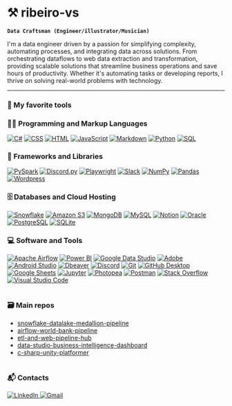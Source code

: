 # ⚒️ ribeiro-vs

**`Data Craftsman (Engineer/illustrator/Musician)`**

I'm a data engineer driven by a passion for simplifying complexity, automating processes, and integrating data across solutions. From orchestrating dataflows to web data extraction and transformation, providing scalable solutions that streamline business operations and save hours of productivity. Whether it's automating tasks or developing reports, I thrive on solving real-world problems with technology.

---

### 🧰 My favorite tools
<h3>👨‍💻 Programming and Markup Languages</h3>

<p>
    <a href="https://learn.microsoft.com/en-us/dotnet/csharp/"><img alt="C#" src="https://custom-icon-badges.demolab.com/badge/C%23-68217A.svg?logo=cs2&logoColor=white"></a>
    <a href="https://developer.mozilla.org/en-US/docs/Web/CSS"><img alt="CSS" src="https://img.shields.io/badge/CSS-1572B6.svg?logo=css3&logoColor=white"></a>
    <a href="https://developer.mozilla.org/en-US/docs/Web/HTML"><img alt="HTML" src="https://img.shields.io/badge/HTML-E34F26.svg?logo=html5&logoColor=white"></a>
    <a href="https://developer.mozilla.org/en-US/docs/Web/JavaScript"><img alt="JavaScript" src="https://img.shields.io/badge/JavaScript-F7DF1E.svg?logo=javascript&logoColor=black"></a>
    <a href="https://daringfireball.net/projects/markdown/"><img alt="Markdown" src="https://img.shields.io/badge/Markdown-000000.svg?logo=markdown&logoColor=white"></a>
    <a href="https://www.python.org/"><img alt="Python" src="https://img.shields.io/badge/Python-14354C.svg?logo=python&logoColor=white"></a>
    <a href="https://en.wikipedia.org/wiki/SQL"><img alt="SQL" src="https://custom-icon-badges.demolab.com/badge/SQL-025E8C.svg?logo=database&logoColor=white"></a>
</p>

<h3>🧰 Frameworks and Libraries</h3>

<p>
    <a href="https://spark.apache.org/docs/latest/api/python/index.html"><img alt="PySpark" src="https://img.shields.io/badge/Apache%20Spark-E25A1C.svg?logo=apachespark&logoColor=white"></a>
    <a href="https://discord.com"><img alt="Discord.py" src="https://custom-icon-badges.demolab.com/badge/Discord.py-0d1620.svg?logo=dpy"></a>
    <a href="https://playwright.dev/"><img alt="Playwright" src="https://img.shields.io/badge/Playwright-2EAD33.svg?logo=playwright&logoColor=white"/></a>
    <a href="https://slack.com/"><img alt="Slack" src="https://img.shields.io/badge/Slack-4A154B.svg?logo=slack&logoColor=white"/></a>
    <a href="https://numpy.org/"><img alt="NumPy" src="https://img.shields.io/badge/Numpy-013243.svg?logo=numpy&logoColor=white"></a>
    <a href="https://pandas.pydata.org/"><img alt="Pandas" src="https://img.shields.io/badge/Pandas-150458.svg?logo=pandas&logoColor=white"></a>
    <a href="https://wordpress.com/"><img alt="Wordpress" src="https://img.shields.io/badge/Wordpress-21759B?logo=wordpress&logoColor=white"></a>
</p>

<h3>🗄️ Databases and Cloud Hosting</h3>

<p>
    <a href="https://www.snowflake.com/"><img alt="Snowflake" src="https://img.shields.io/badge/Snowflake-29B5E8.svg?logo=snowflake&logoColor=white"></a>
    <a href="https://aws.amazon.com/s3/"><img alt="Amazon S3" src="https://img.shields.io/badge/Amazon%20S3-569A31.svg?logo=amazonaws&logoColor=white"></a>
    <a href="https://www.mongodb.com/"><img alt="MongoDB" src ="https://img.shields.io/badge/MongoDB-4ea94b.svg?logo=mongodb&logoColor=white"></a>
    <a href="https://www.mysql.com/"><img alt="MySQL" src="https://img.shields.io/badge/MySQL-00f.svg?logo=mysql&logoColor=white"></a>
    <a href="https://www.notion.so/"><img alt="Notion" src="https://img.shields.io/badge/Notion-010101.svg?logo=notion&logoColor=white"></a>
    <a href="https://www.oracle.com/"><img alt="Oracle" src ="https://img.shields.io/badge/Oracle-F00000.svg?logo=oracle&logoColor=white"></a>
    <a href="https://www.postgresql.org/"><img alt="PostgreSQL" src ="https://img.shields.io/badge/PostgreSQL-316192.svg?logo=postgresql&logoColor=white"></a>
    <a href="https://www.sqlite.org/"><img alt="SQLite" src ="https://img.shields.io/badge/SQLite-07405e.svg?logo=sqlite&logoColor=white"></a>
</p>

<h3>💻 Software and Tools</h3>

<p>
    <a href="https://airflow.apache.org/"><img alt="Apache Airflow" src="https://img.shields.io/badge/Apache%20Airflow-017CEE.svg?logo=apacheairflow&logoColor=white"></a>
    <a href="https://powerbi.microsoft.com/"><img alt="Power BI" src="https://img.shields.io/badge/Power%20BI-F2C811.svg?logo=powerbi&logoColor=black"></a>
    <a href="https://datastudio.google.com/"><img alt="Google Data Studio" src="https://img.shields.io/badge/Google%20Data%20Studio-4285F4.svg?logo=googledatastudio&logoColor=white"></a>
    <a href="https://www.adobe.com/"><img alt="Adobe" src="https://img.shields.io/badge/Adobe-FF0000.svg?logo=adobe&logoColor=white"></a>
    <a href="https://developer.android.com/studio"><img alt="Android Studio" src="https://img.shields.io/badge/Android%20Studio-008678.svg?logo=android-studio&logoColor=white"></a>
    <a href="https://dbeaver.io/"><img alt="Dbeaver" src="https://custom-icon-badges.demolab.com/badge/-Dbeaver-372923?logo=dbeaver-mono&logoColor=white"></a>
    <a href="https://discord.com/"><img alt="Discord" src="https://img.shields.io/badge/-Discord-5865F2.svg?logo=discord&logoColor=white"></a>
    <a href="https://git-scm.com/"><img alt="Git" src="https://img.shields.io/badge/Git-F05033.svg?logo=git&logoColor=white"></a>
    <a href="https://desktop.github.com/"><img alt="GitHub Desktop" src="https://img.shields.io/badge/GitHub%20Desktop-8034A9.svg?logo=github&logoColor=white"></a>
    <a href="https://www.google.com/sheets/about/"><img alt="Google Sheets" src="https://img.shields.io/badge/Sheets-34A853.svg?logo=google%20sheets&logoColor=white"></a>
    <a href="https://jupyter.org/"><img alt="Jupyter" src="https://img.shields.io/badge/Jupyter-F37626.svg?logo=Jupyter&logoColor=white"></a>
    <a href="https://www.photopea.com/"><img alt="Photopea" src="https://img.shields.io/badge/Photopea-18A497?logo=photopea&logoColor=white"></a>
    <a href="https://www.postman.com/"><img alt="Postman" src="https://img.shields.io/badge/Postman-FF6C37?logo=postman&logoColor=white"></a>
    <a href="https://stackoverflow.com/"><img alt="Stack Overflow" src="https://img.shields.io/badge/-Stack%20Overflow-FE7A16?logo=stack-overflow&logoColor=white"></a>
    <a href="https://code.visualstudio.com/"><img alt="Visual Studio Code" src="https://img.shields.io/badge/Visual%20Studio%20Code-0078d7.svg?logo=visual-studio-code&logoColor=white"></a>
</p>

#

### 🗃️ Main repos
- [snowflake-datalake-medallion-pipeline](https://github.com/ribeiro-vs/snowflake-datalake-medallion-pipeline)
- [airflow-world-bank-pipeline](https://github.com/ribeiro-vs/airflow-world-bank-pipeline)
- [etl-and-web-pipeline-hub](https://github.com/ribeiro-vs/etl-and-web-pipeline-hub)
- [data-studio-business-intelligence-dashboard](https://github.com/ribeiro-vs/data-studio-business-intelligence-dashboard)
- [c-sharp-unity-platformer](https://github.com/ribeiro-vs/c-sharp-unity-platformer)
  
#

### 📬 Contacts
<p>
  <a href="https://www.linkedin.com/in/vinicius-ribeiro1">
    <img alt="LinkedIn" src="https://img.shields.io/badge/LinkedIn-0077B5.svg?logo=linkedin&logoColor=white" />
  </a>
  <a href="mailto:ribeiro.vr20@gmail.com">
    <img alt="Gmail" src="https://img.shields.io/badge/Gmail-D14836.svg?logo=gmail&logoColor=white" />
  </a>
</p>
